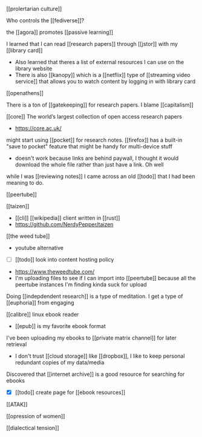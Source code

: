 [[prolertarian culture]]

Who controls the [[fediverse]]?

the [[agora]] promotes [[passive learning]]

I learned that I can read [[research papers]] through [[jstor]] with my [[library card]]
-	Also learned that theres a list of external resources I can use on the library website
-	There is also [[kanopy]] which is a [[netflix]] type of [[streaming video service]] that allows you to watch content by logging in with library card

[[openathens]]

There is a ton of [[gatekeeping]] for research papers. I blame [[capitalism]]

[[core]] The world’s largest collection of open access research papers
-	https://core.ac.uk/

might start using [[pocket]] for research notes. [[firefox]] has a built-in "save to pocket" feature that might be handy for multi-device stuff
-	doesn't work because links are behind paywall, I thought it would download the whole file rather than just have a link. Oh well

while I was [[reviewing notes]] I came across an old [[todo]] that I had been meaning to do.

[[peertube]]

[[taizen]]
-	[[cli]] [[wikipedia]] client written in [[rust]]
-	https://github.com/NerdyPepper/taizen



[[the weed tube]]
-	youtube alternative
-	[ ] [[todo]] look into content hosting policy
-	https://www.theweedtube.com/
-	I'm uploading files to see if I can import into [[peertube]] because all the peertube instances I'm finding kinda suck for upload


Doing [[indepdendent research]] is a type of meditation. I get a type of [[euphoria]] from engaging

[[calibre]] linux ebook reader
-	[[epub]] is my favorite ebook format

I've been uploading my ebooks to [[private matrix channel]]  for later retrieval
-	I don't trust [[cloud storage]] like [[dropbox]], I like to keep personal redundant copies of my data/media


Discovered that [[internet archive]] is a good resource for searching for ebooks

-	[x] [[todo]] create page for [[ebook resources]]


[[ATAK]]

[[opression of women]]

[[dialectical tension]]